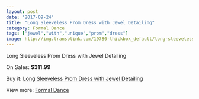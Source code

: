 ```yaml
---
layout: post
date: '2017-09-24'
title: "Long Sleeveless Prom Dress with Jewel Detailing"
category: Formal Dance
tags: ["jewel","with","unique","prom","dress"]
image: http://img.transblink.com/19780-thickbox_default/long-sleeveless-prom-dress-with-jewel-detailing.jpg
---
```

Long Sleeveless Prom Dress with Jewel Detailing

On Sales: **$311.99**
<a href="https://www.transblink.com/en/formal-dance/6228-long-sleeveless-prom-dress-with-jewel-detailing.html"><amp-img layout="responsive" width="600" height="600" src="//img.transblink.com/19780-thickbox_default/long-sleeveless-prom-dress-with-jewel-detailing.jpg" alt="Long Sleeveless Prom Dress with Jewel Detailing 0" /></a>
<a href="https://www.transblink.com/en/formal-dance/6228-long-sleeveless-prom-dress-with-jewel-detailing.html"><amp-img layout="responsive" width="600" height="600" src="//img.transblink.com/19782-thickbox_default/long-sleeveless-prom-dress-with-jewel-detailing.jpg" alt="Long Sleeveless Prom Dress with Jewel Detailing 1" /></a>
<a href="https://www.transblink.com/en/formal-dance/6228-long-sleeveless-prom-dress-with-jewel-detailing.html"><amp-img layout="responsive" width="600" height="600" src="//img.transblink.com/19781-thickbox_default/long-sleeveless-prom-dress-with-jewel-detailing.jpg" alt="Long Sleeveless Prom Dress with Jewel Detailing 2" /></a>

Buy it: [Long Sleeveless Prom Dress with Jewel Detailing](https://www.transblink.com/en/formal-dance/6228-long-sleeveless-prom-dress-with-jewel-detailing.html "Long Sleeveless Prom Dress with Jewel Detailing")

View more: [Formal Dance](https://www.transblink.com/en/6-formal-dance "Formal Dance")